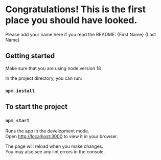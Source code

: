 # Congratulations! This is the first place you should have looked.

Please add your name here if you read the README: {First Name} {Last Name}

## Getting started

Make sure that you are using node version 18

In the project directory, you can run:

### `npm install`

## To start the project

### `npm start`

Runs the app in the development mode.\
Open [http://localhost:3000](http://localhost:3000) to view it in your browser.

The page will reload when you make changes.\
You may also see any lint errors in the console.